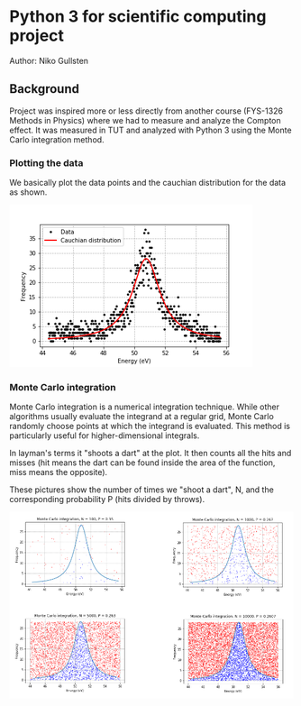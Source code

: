 # Python 3 for scientific computing project
Author: Niko Gullsten

## Background

Project was inspired more or less directly from another course (FYS-1326 Methods in Physics) where we had to measure and analyze the Compton effect. It was measured in TUT and analyzed with Python 3 using the Monte Carlo integration method.

### Plotting the data

We basically plot the data points and the cauchian distribution for the data as shown.

![](pictures/plot.png)

### Monte Carlo integration

Monte Carlo integration is a numerical integration technique. While other algorithms usually evaluate the integrand at a regular grid, Monte Carlo randomly choose points at which the integrand is evaluated. This method is particularly useful for higher-dimensional integrals.

In layman's terms it "shoots a dart" at the plot. It then counts all the hits and misses (hit means the dart can be found inside the area of the function, miss means the opposite).

These pictures show the number of times we "shoot a dart", N, and the corresponding probability P (hits divided by throws).

![](pictures/mc.png)
